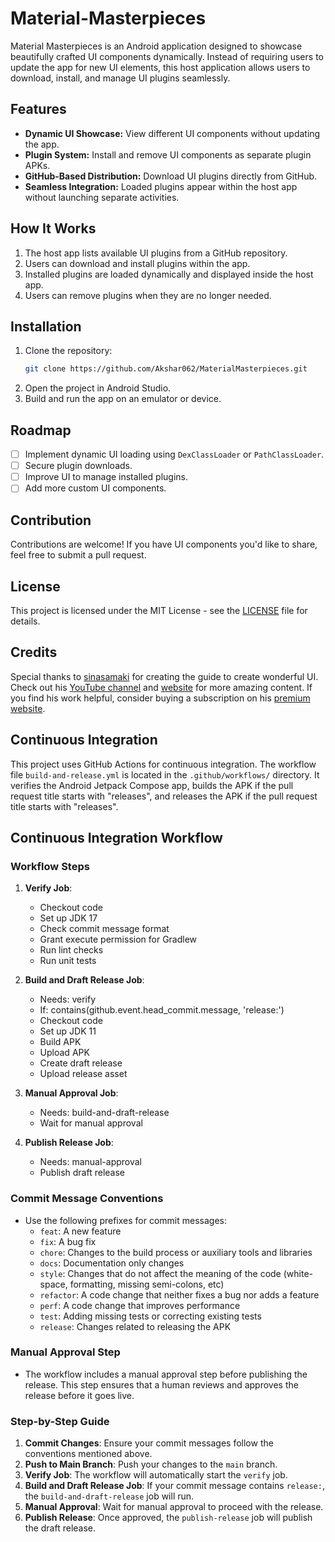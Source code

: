 # Material-Masterpieces

Material Masterpieces is an Android application designed to showcase beautifully crafted UI components dynamically. Instead of requiring users to update the app for new UI elements, this host application allows users to download, install, and manage UI plugins seamlessly.

## Features
- **Dynamic UI Showcase:** View different UI components without updating the app.
- **Plugin System:** Install and remove UI components as separate plugin APKs.
- **GitHub-Based Distribution:** Download UI plugins directly from GitHub.
- **Seamless Integration:** Loaded plugins appear within the host app without launching separate activities.

## How It Works
1. The host app lists available UI plugins from a GitHub repository.
2. Users can download and install plugins within the app.
3. Installed plugins are loaded dynamically and displayed inside the host app.
4. Users can remove plugins when they are no longer needed.

## Installation
1. Clone the repository:
   ```bash
   git clone https://github.com/Akshar062/MaterialMasterpieces.git
   ```
2. Open the project in Android Studio.
3. Build and run the app on an emulator or device.

## Roadmap
- [ ] Implement dynamic UI loading using `DexClassLoader` or `PathClassLoader`.
- [ ] Secure plugin downloads.
- [ ] Improve UI to manage installed plugins.
- [ ] Add more custom UI components.

## Contribution
Contributions are welcome! If you have UI components you'd like to share, feel free to submit a pull request.

## License
This project is licensed under the MIT License - see the [LICENSE](LICENSE) file for details.

## Credits
Special thanks to [sinasamaki](https://github.com/sinasamaki) for creating the guide to create wonderful UI. Check out his [YouTube channel](https://www.youtube.com/@sinasamaki) and [website](https://www.sinasamaki.com/) for more amazing content. If you find his work helpful, consider buying a subscription on his [premium website](https://www.sinasamaki.com/premium/).

## Continuous Integration
This project uses GitHub Actions for continuous integration. The workflow file `build-and-release.yml` is located in the `.github/workflows/` directory. It verifies the Android Jetpack Compose app, builds the APK if the pull request title starts with "releases", and releases the APK if the pull request title starts with "releases".

## Continuous Integration Workflow

### Workflow Steps
1. **Verify Job**:
   - Checkout code
   - Set up JDK 17
   - Check commit message format
   - Grant execute permission for Gradlew
   - Run lint checks
   - Run unit tests

2. **Build and Draft Release Job**:
   - Needs: verify
   - If: contains(github.event.head_commit.message, 'release:')
   - Checkout code
   - Set up JDK 11
   - Build APK
   - Upload APK
   - Create draft release
   - Upload release asset

3. **Manual Approval Job**:
   - Needs: build-and-draft-release
   - Wait for manual approval

4. **Publish Release Job**:
   - Needs: manual-approval
   - Publish draft release

### Commit Message Conventions
- Use the following prefixes for commit messages:
  - `feat`: A new feature
  - `fix`: A bug fix
  - `chore`: Changes to the build process or auxiliary tools and libraries
  - `docs`: Documentation only changes
  - `style`: Changes that do not affect the meaning of the code (white-space, formatting, missing semi-colons, etc)
  - `refactor`: A code change that neither fixes a bug nor adds a feature
  - `perf`: A code change that improves performance
  - `test`: Adding missing tests or correcting existing tests
  - `release`: Changes related to releasing the APK

### Manual Approval Step
- The workflow includes a manual approval step before publishing the release. This step ensures that a human reviews and approves the release before it goes live.

### Step-by-Step Guide
1. **Commit Changes**: Ensure your commit messages follow the conventions mentioned above.
2. **Push to Main Branch**: Push your changes to the `main` branch.
3. **Verify Job**: The workflow will automatically start the `verify` job.
4. **Build and Draft Release Job**: If your commit message contains `release:`, the `build-and-draft-release` job will run.
5. **Manual Approval**: Wait for manual approval to proceed with the release.
6. **Publish Release**: Once approved, the `publish-release` job will publish the draft release.
